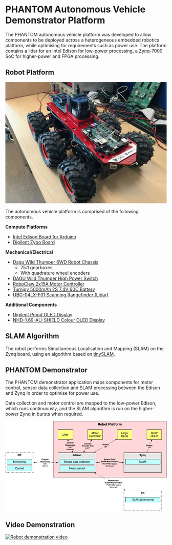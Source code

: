# PHANTOM Autonomous Vehicle Demonstrator Platform

The PHANTOM autonomous vehicle platform was developed to allow components to be deployed across a heterogeneous embedded robotics platform, while optimising for requirements such as power use.
The platform contains a lidar for  an Intel Edison for low-power processing, a Zynq-7000 SoC for higher-power and FPGA processing.

## Robot Platform

![Front view of robot](images/robot-front.jpg)

The autonomous vehicle platform is comprised of the following components.

**Compute Platforms**
- [Intel Edison Board for Arduino](https://www.intel.com/content/www/us/en/support/products/84574/boards-and-kits/intel-edison-boards/intel-edison-board-for-arduino.html)
- [Digilent Zybo Board](https://reference.digilentinc.com/reference/programmable-logic/zybo/start)

**Mechanical/Electrical**
- [Dagu Wild Thumper 6WD Robot Chassis](https://robosavvy.com/store/dagu-wild-thumper-6wd-black-w-wheel-encoders-75-1-gearboxes.html)
	- 75:1 gearboxes
	- With quadrature wheel encoders
- [DAGU Wild Thumper High Power Switch](https://robosavvy.com/store/dagu-wild-thumper-high-power-switch.html)
- [RoboClaw 2x15A Motor Controller](https://www.basicmicro.com/RoboClaw-2x15A-Motor-Controller_p_10.html)
- [Turnigy 5000mAh 2S 7.4V 60C Battery](https://hobbyking.com/en_us/turnigy-5000mah-2s-7-4v-60c-hardcase-pack-roar-approved.html)
- [UBG-04LX-F01 Scanning Rangefinder (Lidar)](https://www.hokuyo-aut.jp/search/single.php?serial=164)

**Additional Components**
- [Digilent Pmod OLED Display](https://reference.digilentinc.com/reference/pmod/pmodoled/reference-manual)
- [NHD-1.69-AU-SHIELD Colour OLED Display](https://www.newhavendisplay.com/nhd169aushield-p-9482.html)

## SLAM Algorithm

The robot performs Simultaneous Localisation and Mapping (SLAM) on the Zynq board, using an algorithm based on [tinySLAM](https://openslam-org.github.io/tinyslam.html).

## PHANTOM Demonstrator

The PHANTOM demonstrator application maps components for motor control, sensor data collection and SLAM processing between the Edison and Zynq in order to optimise for power use.

Data collection and motor control are mapped to the low-power Edison, which runs continuously, and the SLAM algorithm is run on the higher-power Zynq in bursts when required.

![Architecture diagram](images/architecture-diagram.png)

## Video Demonstration

[![Robot demonstration video](http://img.youtube.com/vi/qw1LN6yjWGM/0.jpg)](http://www.youtube.com/watch?v=qw1LN6yjWGM "Robot demonstration video")
